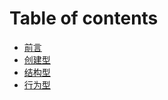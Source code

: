 # Table of contents

* [前言](README.md)
* [创建型](2.创建型/README.md)
* [结构型](3.结构型/README.md)
* [行为型](4.行为型/README.md)
